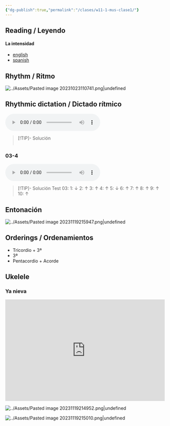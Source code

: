 ```yaml
---
{"dg-publish":true,"permalink":"/clases/w11-1-mus-clase1/"}
---
```


<div class=slide>

## Reading / Leyendo

#### La intensidad
- [english](https://www.blinklearning.com/v/1700137415/theme_tmpux/launch.php?theme=tmpux#activity/4239474/65076214/420820866)
- [spanish](https://www.blinklearning.com/v/1700137415/theme_tmpux/launch.php?theme=tmpux#activity/4177202/63867090/409791738)

</div>
<div class=slide>

## Rhythm / Ritmo

![../Assets/Pasted image 20231023110741.png|undefined](/img/user/Assets/Pasted%20image%2020231023110741.png)

</div>
<div class=slide> 

## Rhythmic dictation / Dictado rítmico

<audio src="https://docs.google.com/uc?export=download&id=124swCNyDPJPC9WaLUI6gQt5Xu9hrGfBZ" controls></audio>

> [!TIP]- Solución
><div id="paper3" style="overflow: auto;"></div>
><div id="midi3"></div>
><script> document.addEventListener("DOMContentLoaded", function() { window.ABCJS.renderAbc("paper3", "X: 1\nT: Solución dictado rítmico\nM: 4/4\nL: 1/4\nK: perc stafflines = -1\nA A A A | z2 A2 | A2 A2 | A4 |]"); window.ABCJS.renderMidi("midi3", "X: 1\nT: Solución dictado rítmico\nM: 4/4\nL: 1/4\nK: perc stafflines = -1\nA2 A2 | z2 A2 | A2 A2 | A4 |A2 z2 |A2 z2 |A A A2 |A4 |]", {}, { generateInline: true }, {});}); </script>

</div>
<div class=slide> 

### 03-4

<audio src="https://docs.google.com/uc?export=download&id=1gkiLNl_uxPLN5cgorf0X92OKzX0IzyyQ" controls></audio>

> [!TIP]- Solución
>Test 03: 1: ↓   2: ↑    3: ↑    4: ↑    5: ↓    6: ↑    7: ↑    8: ↑    9: ↑    10: ↑

</div>
<div class=slide>

## Entonación

![../Assets/Pasted image 20231119215947.png|undefined](/img/user/Assets/Pasted%20image%2020231119215947.png)

</div>
<div class=slide>

## Orderings / Ordenamientos

- Tricordio + 3ª
- 3ª
- Pentacordio + Acorde

</div>
<div class=slide>

## Ukelele

### Ya nieva

<iframe src="https://www.soundslice.com/slices/W1vwc/embed-channelpost/" width="100%" height="320" frameBorder="0"></iframe>

</div>
<div class=slide>

![../Assets/Pasted image 20231119214952.png|undefined](/img/user/Assets/Pasted%20image%2020231119214952.png)

![../Assets/Pasted image 20231119215010.png|undefined](/img/user/Assets/Pasted%20image%2020231119215010.png)

</div>





